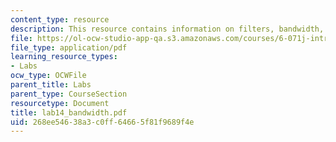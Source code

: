 ```yaml
---
content_type: resource
description: This resource contains information on filters, bandwidth, and Q factor.
file: https://ol-ocw-studio-app-qa.s3.amazonaws.com/courses/6-071j-introduction-to-electronics-signals-and-measurement-spring-2006/268ee54638a3c0ff64665f81f9689f4e_lab14_bandwidth.pdf
file_type: application/pdf
learning_resource_types:
- Labs
ocw_type: OCWFile
parent_title: Labs
parent_type: CourseSection
resourcetype: Document
title: lab14_bandwidth.pdf
uid: 268ee546-38a3-c0ff-6466-5f81f9689f4e
---
```

